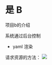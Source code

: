 # 是 B
项目b的介绍


系统通过后台控制
- yaml 渲染

请求资源的方法：
![](http://localhost:10086/projects/data?target=never.gif)